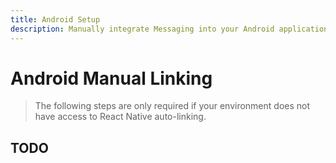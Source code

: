 ```yaml
---
title: Android Setup
description: Manually integrate Messaging into your Android application. 
---
```


# Android Manual Linking

> The following steps are only required if your environment does not have access to React Native
auto-linking. 

## TODO
